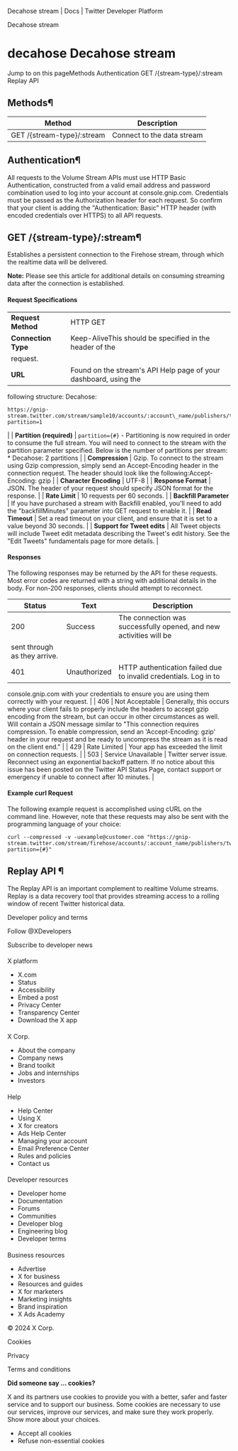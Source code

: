 
Decahose stream | Docs | Twitter Developer Platform 

Decahose stream

decahose
Decahose stream
===============

Jump to on this pageMethods
Authentication
GET
/{stream-type}/:stream
Replay API

Methods¶
--------

| Method | Description |
| --- | --- |
| GET /{stream-type}/:stream | Connect to the data stream |

Authentication¶
---------------

All requests to the Volume Stream APIs must use HTTP Basic
Authentication, constructed from a valid email address and password
combination used to log into your account at console.gnip.com.
Credentials must be passed as the Authorization header for each request.
So confirm that your client is adding the "Authentication: Basic" HTTP
header (with encoded credentials over HTTPS) to all API requests.

GET
/{stream-type}/:stream¶
---------------------------

Establishes a persistent connection to the Firehose stream, through
which the realtime data will be delivered.

**Note:** Please see this article for
additional details on consuming streaming data after the connection is
established.

#### Request Specifications

|  |  |
| --- | --- |
| **Request Method** | HTTP GET |
| **Connection Type** | Keep-AliveThis should be specified in the header of the
request. |
| **URL** | Found on the stream's API Help page of your dashboard, using the
following structure: Decahose:
```
https://gnip-stream.twitter.com/stream/sample10/accounts/:account\_name/publishers/twitter/:stream\_label.json?partition=1
```
 |
| **Partition (required)** | `partition={#}` - Partitioning is now required in order
to consume the full stream. You will need to connect to the stream with
the partition parameter specified. Below is the number of partitions per
stream: * Decahose: 2 partitions
 |
| **Compression** | Gzip. To connect to the stream using Gzip compression, simply send
an Accept-Encoding header in the connection request. The header should
look like the following:Accept-Encoding: gzip |
| **Character Encoding** | UTF-8 |
| **Response Format** | JSON. The header of your request should specify JSON format for the
response. |
| **Rate Limit** | 10 requests per 60 seconds. |
| **Backfill Parameter** | If you have purchased a stream with Backfill enabled, you'll need to
add the "backfillMinutes" parameter into GET request to enable it. |
| **Read Timeout** | Set a read timeout on your client, and ensure that it is set to a
value beyond 30 seconds. |
| **Support for Tweet edits** | All Tweet objects will include Tweet edit metadata describing the
Tweet's edit history. See the "Edit
Tweets" fundamentals page for more details. |

#### Responses

The following responses may be returned by the API for these
requests. Most error codes are returned with a string with additional
details in the body. For non-200 responses, clients should attempt to
reconnect.

| Status | Text | Description |
| --- | --- | --- |
| 200 | Success | The connection was successfully opened, and new activities will be
sent through as they arrive. |
| 401 | Unauthorized | HTTP authentication failed due to invalid credentials. Log in to
console.gnip.com with your credentials to ensure you are using them
correctly with your request. |
| 406 | Not Acceptable | Generally, this occurs where your client fails to properly include
the headers to accept gzip encoding from the stream, but can occur in
other circumstances as well. Will contain a JSON message similar
to "This connection requires compression. To enable compression, send an
'Accept-Encoding: gzip' header in your request and be ready to
uncompress the stream as it is read on the client end."  |
| 429 | Rate Limited | Your app has exceeded the limit on connection requests. |
| 503 | Service Unavailable | Twitter server issue. Reconnect using an exponential backoff
pattern. If no notice about this issue has been posted on the Twitter API Status Page, contact
support or emergency if unable to connect after 10 minutes. |

#### Example curl Request

The following example request is accomplished using cURL on the
command line. However, note that these requests may also be sent with
the programming language of your choice:

```
curl --compressed -v -uexample@customer.com "https://gnip-stream.twitter.com/stream/firehose/accounts/:account_name/publishers/twitter/:stream_label.json?partition={#}"
```
Replay API
¶
------------

The Replay API is an important complement to realtime Volume streams.
Replay is a data recovery tool that provides streaming access to a
rolling window of recent Twitter historical data.

Developer policy and terms

Follow @XDevelopers

Subscribe to developer news

#### 
 X platform

* X.com
* Status
* Accessibility
* Embed a post
* Privacy Center
* Transparency Center
* Download the X app

#### 
 X Corp.

* About the company
* Company news
* Brand toolkit
* Jobs and internships
* Investors

#### 
 Help

* Help Center
* Using X
* X for creators
* Ads Help Center
* Managing your account
* Email Preference Center
* Rules and policies
* Contact us

#### 
 Developer resources

* Developer home
* Documentation
* Forums
* Communities
* Developer blog
* Engineering blog
* Developer terms

#### 
 Business resources

* Advertise
* X for business
* Resources and guides
* X for marketers
* Marketing insights
* Brand inspiration
* X Ads Academy

 © 2024 X Corp.

Cookies

Privacy

Terms and conditions

**Did someone say … cookies?**  

 X and its partners use cookies to provide you with a better, safer and
 faster service and to support our business. Some cookies are necessary to use
 our services, improve our services, and make sure they work properly.
 Show more about your choices.

* Accept all cookies
* Refuse non-essential cookies